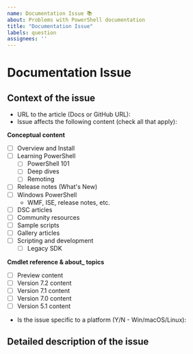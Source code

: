 ```yaml
---
name: Documentation Issue 📚
about: Problems with PowerShell documentation
title: "Documentation Issue"
labels: question
assignees: ''
---
```

<!--
Use this template to report issues with documentation. This can include typos,
technical and factual errors, grammar, spelling, formatting, presentation, etc.
Be sure to change the issue title. Titles should be brief and meaningful.
-->
# Documentation Issue
<!-- Enter brief description here -->

## Context of the issue

- URL to the article (Docs or GitHub URL):
- Issue affects the following content (check all that apply):

**Conceptual content**
- [ ] Overview and Install
- [ ] Learning PowerShell
  - [ ] PowerShell 101
  - [ ] Deep dives
  - [ ] Remoting
- [ ] Release notes (What's New)
- [ ] Windows PowerShell
  - WMF, ISE, release notes, etc.
- [ ] DSC articles
- [ ] Community resources
- [ ] Sample scripts
- [ ] Gallery articles
- [ ] Scripting and development
  - [ ] Legacy SDK

**Cmdlet reference & about_ topics**
- [ ] Preview content
- [ ] Version 7.2 content
- [ ] Version 7.1 content
- [ ] Version 7.0 content
- [ ] Version 5.1 content

- Is the issue specific to a platform (Y/N - Win/macOS/Linux):

## Detailed description of the issue
<!--
Enter your problem description below. Use markdown code fences for example code and output.
-->

